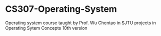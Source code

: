 # CS307-Operating-System
Operating system course taught by Prof. Wu Chentao in SJTU 
projects in Operating Sytem Concepts 10th version
